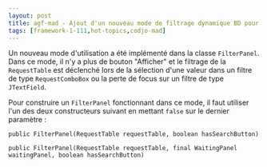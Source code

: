 ```yaml
---
layout: post
title: agf-mad - Ajout d'un nouveau mode de filtrage dynamique BD pour les écrans liste
tags: [framework-1-111,hot-topics,codjo-mad]
---
```

Un nouveau mode d'utilisation a été implémenté dans la classe ```FilterPanel```. Dans ce mode, il n'y a plus de bouton "Afficher" et le filtrage de la ```RequestTable``` est déclenché lors de la sélection d'une valeur dans un filtre de type ```RequestComboBox``` ou la perte de focus sur un filtre de type ```JTextField```.

Pour construire un ```FilterPanel``` fonctionnant dans ce mode, il faut utiliser l'un des deux constructeurs suivant en mettant ```false``` sur le dernier paramètre :
```
public FilterPanel(RequestTable requestTable, boolean hasSearchButton)

public FilterPanel(RequestTable requestTable, final WaitingPanel waitingPanel, boolean hasSearchButton)
```

